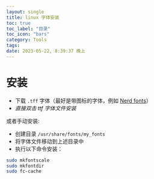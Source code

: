 ```yaml
---
layout: single
title: linux 字体安装
toc: true
toc_label: "目录"
toc_icon: "bars"
category: Tools
tags: 
date: 2023-05-22, 8:39:37 晚上
---
```

# 安装
- 下载 `.tff` 字体（最好是带图标的字体，例如 [Nerd fonts](https://github.com/ryanoasis/nerd-fonts)）
- *直接双击 ttf 字体文件安装*

或者手动安装:
- 创建目录 `/usr/share/fonts/my_fonts`
- 将字体文件移动到上述目录中
- 执行以下命令安装：
```bash
sudo mkfontscale
sudo mkfontdir
sudo fc-cache
```